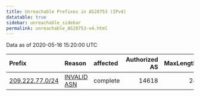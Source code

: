 ```yaml
---
title: Unreachable Prefixes in AS28753 (IPv4)
datatable: true
sidebar: unreachable_sidebar
permalink: unreachable_AS28753-v4.html
---
```


Data as of 2020-05-16 15:20:00 UTC


<div class="datatable-begin"></div>

| Prefix                                                   | Reason                                                                                                 | affected   |   Authorized AS |   MaxLength | Anchor                           |   unreachable /24s |
|:---------------------------------------------------------|:-------------------------------------------------------------------------------------------------------|:-----------|----------------:|------------:|:---------------------------------|-------------------:|
| [209.222.77.0/24](https://stat.ripe.net/209.222.77.0/24) | [INVALID ASN](https://rpki-validator.ripe.net/announcement-preview?asn=AS28753&prefix=209.222.77.0/24) | complete   |           14618 |          24 | [ARIN](unreachable_ARIN-v4.html) |                  1 |

<div class="datatable-end"></div>